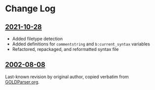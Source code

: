 Change Log
==========

## [2021-10-28](https://github.com/Alhadis/vim-grm/releases/tag/2021-10-28)
* Added filetype detection
* Added definitions for `commentstring` and `b:current_syntax` variables
* Refactored, repackaged, and reformatted syntax file

## [2002-08-08](https://github.com/Alhadis/vim-grm/releases/tag/2002-08-08)
Last-known revision by original author, copied verbatim from
[GOLDParser.org](http://goldparser.org/builder/files/grm.vim).
